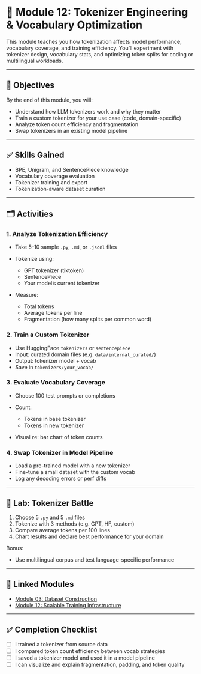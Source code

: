 # 🧮 Module 12: Tokenizer Engineering & Vocabulary Optimization

This module teaches you how tokenization affects model performance, vocabulary coverage, and training efficiency. You’ll experiment with tokenizer design, vocabulary stats, and optimizing token splits for coding or multilingual workloads.

---

## 🎯 Objectives

By the end of this module, you will:

* Understand how LLM tokenizers work and why they matter
* Train a custom tokenizer for your use case (code, domain-specific)
* Analyze token count efficiency and fragmentation
* Swap tokenizers in an existing model pipeline

---

## ✅ Skills Gained

* BPE, Unigram, and SentencePiece knowledge
* Vocabulary coverage evaluation
* Tokenizer training and export
* Tokenization-aware dataset curation

---

## 🗂️ Activities

### 1. Analyze Tokenization Efficiency

* Take 5–10 sample `.py`, `.md`, or `.jsonl` files
* Tokenize using:

  * GPT tokenizer (tiktoken)
  * SentencePiece
  * Your model’s current tokenizer
* Measure:

  * Total tokens
  * Average tokens per line
  * Fragmentation (how many splits per common word)

### 2. Train a Custom Tokenizer

* Use HuggingFace `tokenizers` or `sentencepiece`
* Input: curated domain files (e.g. `data/internal_curated/`)
* Output: tokenizer model + vocab
* Save in `tokenizers/your_vocab/`

### 3. Evaluate Vocabulary Coverage

* Choose 100 test prompts or completions
* Count:

  * Tokens in base tokenizer
  * Tokens in new tokenizer
* Visualize: bar chart of token counts

### 4. Swap Tokenizer in Model Pipeline

* Load a pre-trained model with a new tokenizer
* Fine-tune a small dataset with the custom vocab
* Log any decoding errors or perf diffs

---

## 🧪 Lab: Tokenizer Battle

1. Choose 5 `.py` and 5 `.md` files
2. Tokenize with 3 methods (e.g. GPT, HF, custom)
3. Compare average tokens per 100 lines
4. Chart results and declare best performance for your domain

Bonus:

* Use multilingual corpus and test language-specific performance

---

## 🔗 Linked Modules

* [Module 03: Dataset Construction](../03_datasets/README.md)
* [Module 12: Scalable Training Infrastructure](../14_infrastructure/README.md)

---

## ✅ Completion Checklist

* [ ] I trained a tokenizer from source data
* [ ] I compared token count efficiency between vocab strategies
* [ ] I saved a tokenizer model and used it in a model pipeline
* [ ] I can visualize and explain fragmentation, padding, and token quality
